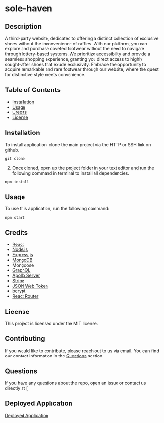 # sole-haven

## Description
A third-party website, dedicated to offering a distinct collection of exclusive shoes without the inconvenience of raffles. With our platform, you can explore and purchase coveted footwear without the need to navigate through lottery-based systems. We prioritize accessibility and provide a seamless shopping experience, granting you direct access to highly sought-after shoes that exude exclusivity. Embrace the opportunity to acquire remarkable and rare footwear through our website, where the quest for distinctive style meets convenience.

## Table of Contents
* [Installation](#installation)
* [Usage](#usage)
* [Credits](#credits)
* [License](#license)

## Installation
To install application, clone the main project via the HTTP or SSH link on github.

```
git clone
```

2. Once cloned, open up the project folder in your text editor and run the following command in terminal to install all dependencies.

```
npm install
```
## Usage
To use this application, run the following command:

```
npm start
```

## Credits
* [React](https://reactjs.org/)
* [Node.js](https://nodejs.org/en/)
* [Express.js](https://expressjs.com/)
* [MongoDB](https://www.mongodb.com/)
* [Mongoose](https://mongoosejs.com/)
* [GraphQL](https://graphql.org/)
* [Apollo Server](https://www.apollographql.com/docs/apollo-server/)
* [Stripe](https://stripe.com/)
* [JSON Web Token](https://jwt.io/)
* [bcrypt](https://www.npmjs.com/package/bcrypt)
* [React Router](https://reactrouter.com/)


## License
This project is licensed under the MIT license.

## Contributing
If you would like to contribute, please reach out to us via email. You can find our contact information in the [Questions](#questions) section.

## Questions
If you have any questions about the repo, open an issue or contact us directly at [

## Deployed Application
[Deployed Application](https://sole-haven.herokuapp.com/)
